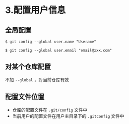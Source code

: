 # 3.配置用户信息

## 全局配置
`$ git config --global user.name "Userame"`

`$ git config --global user.email "email@xxx.com"`
## 对某个仓库配置
不加 `--global` ，对当前仓库有效

## 配置文件位置
* 仓库的配置文件在 `.git/config` 文件中
* 当前用户的配置文件在用户主目录下的 `.gitconfig` 文件中